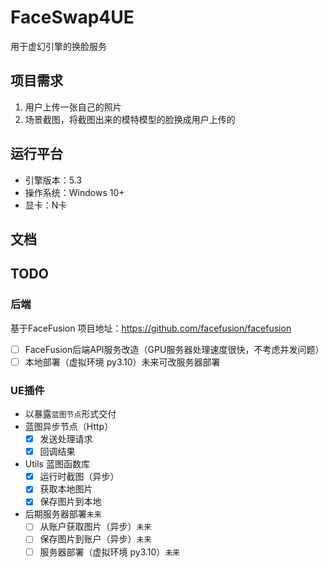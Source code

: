 # FaceSwap4UE
用于虚幻引擎的换脸服务

## 项目需求
1. 用户上传一张自己的照片
2. 场景截图，将截图出来的模特模型的脸换成用户上传的

## 运行平台
 - 引擎版本：5.3
 - 操作系统：Windows 10+
 - 显卡：N卡

## 文档


## TODO

### 后端
基于FaceFusion 项目地址：https://github.com/facefusion/facefusion
  - [ ] FaceFusion后端API服务改造（GPU服务器处理速度很快，不考虑并发问题）
  - [ ] 本地部署（虚拟环境 py3.10）未来可改服务器部署

### UE插件
- 以暴露`蓝图节点`形式交付
- 蓝图异步节点（Http）
  - [x] 发送处理请求
  - [x] 回调结果

- Utils 蓝图函数库
  - [x] 运行时截图（异步）
  - [x] 获取本地图片
  - [x] 保存图片到本地

- 后期服务器部署`未来`
   - [ ] 从账户获取图片（异步）`未来`
   - [ ] 保存图片到账户（异步）`未来`
   - [ ] 服务器部署（虚拟环境 py3.10）`未来`
